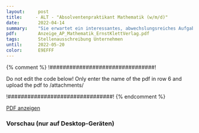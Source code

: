 ```yaml
---
layout:     post
title:     - ALT - "Absolventenpraktikant Mathematik (w/m/d)"
date:       2022-04-14
summary:    "Sie erwartet ein interessantes, abwechslungsreiches Aufgabengebiet mit Spielraum für die Entwicklung eigener Ideen und deren Umsetzung, sowie die Möglichkeit, Erfahrungen in einem großen Medienunternehmen und im Bereich Redaktion zu sammeln."
pdf:        Anzeige_AP_Mathematik_ErnstKlettVerlag.pdf
tags:       Stellenausschreibung Unternehmen
until:		2022-05-20
color:      E9EFFF
---
```


{% comment %}
!################################!

Do not edit the code below! Only enter the name of the pdf in row 6 and upload the pdf to /attachments/

!################################!
{% endcomment %}

<a class="btn btn-primary" href="{{ site.url }}/attachments/{{page.pdf}}">PDF anzeigen</a>

<h3>Vorschau (nur auf Desktop-Geräten)</h3>
<div class="d-none d-sm-block">
    <object data="{{ site.url }}/attachments/{{page.pdf}}" width="100%" height="1010" type='application/pdf'>
    </object>
</div>
